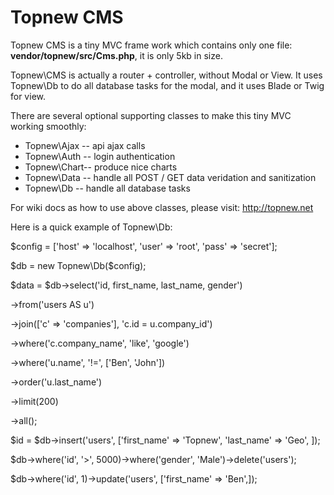 # Topnew CMS

Topnew CMS is a tiny MVC frame work which contains only one file: **vendor/topnew/src/Cms.php**, it is only 5kb in size.

Topnew\CMS is actually a router + controller, without Modal or View. It uses Topnew\Db to do all database tasks for the modal, and it uses Blade or Twig for view.

There are several optional supporting classes to make this tiny MVC working smoothly:

* Topnew\Ajax -- api ajax calls
* Topnew\Auth -- login authentication
* Topnew\Chart-- produce nice charts
* Topnew\Data -- handle all POST / GET data veridation and sanitization
* Topnew\Db   -- handle all database tasks

For wiki docs as how to use above classes, please visit: http://topnew.net

Here is a quick example of Topnew\Db:

$config = ['host' => 'localhost', 'user' => 'root', 'pass' => 'secret'];

$db = new Topnew\Db($config);

$data = $db->select('id, first_name, last_name, gender')

->from('users AS u')

->join(['c' => 'companies'], 'c.id = u.company_id')

->where('c.company_name', 'like', 'google')

->where('u.name', '!=', ['Ben', 'John'])

->order('u.last_name')

->limit(200)

->all();

$id = $db->insert('users', ['first_name' => 'Topnew', 'last_name' => 'Geo', ]);

$db->where('id', '>', 5000)->where('gender', 'Male')->delete('users');

$db->where('id', 1)->update('users', ['first_name' => 'Ben',]);

